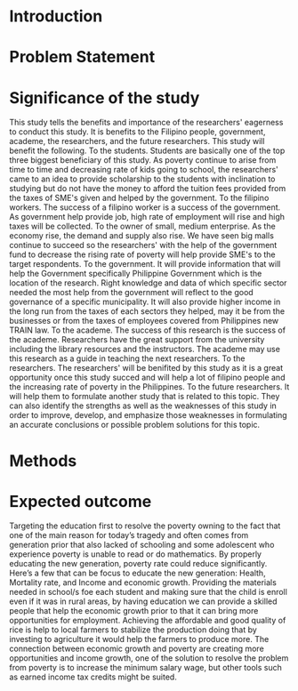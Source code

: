 # Introduction 

# Problem Statement
 
# Significance of the study
This study tells the benefits and importance of the researchers' eagerness to conduct this study. It is benefits to the Filipino people, government, academe, the researchers, and the future researchers. This study will benefit the following.
To the students. Students are basically one of the top three biggest beneficiary of this study. As poverty continue to arise from time to time and decreasing rate of kids going to school, the researchers' came to an idea to provide scholarship to the students with inclination to studying but do not have the money to afford the tuition fees provided from the taxes of SME's given and helped by the government.
To the filipino workers. The success of a filipino worker is a success of the government. As government help provide job, high rate of employment will rise and high taxes will be collected.
To the owner of small, medium  enterprise. As the economy rise, the demand and supply also rise. We have seen big malls continue to succeed so the researchers' with the help of the government fund to decrease the rising rate of poverty will help provide SME's  to the target respondents.
To the government. It will provide information that will help the Government specifically Philippine Government which is the location of the research. Right knowledge and data of which specific sector needed the most help from the government will reflect to the good governance of a specific municipality. It will also provide higher income in the long run from the taxes of each sectors they helped, may it be from the businesses or from the taxes of employees covered from Philippines new TRAIN law.
To the academe. The success of this research is the success of the academe. Researchers have the great support from the university including the library resources and the instructors. The academe may use this research as a guide in teaching the next researchers.
To the researchers. The researchers' will be benifited by this study as it is a great opportunity once this study succed and will help a lot of filipino people and the increasing rate of poverty in the Philippines.
To the future researchers. It will help them to formulate another study that is related to this topic. They can also identify the strengths as well as the weaknesses of this study in order to improve, develop, and emphasize those weaknesses in formulating an accurate conclusions or possible problem solutions for this topic.

# Methods

# Expected outcome
Targeting the education first to resolve the poverty owning to the fact that one of the main reason for today’s tragedy and often comes from generation prior that also lacked of schooling and some adolescent who experience poverty is unable to read or do mathematics. By properly educating the new generation, poverty rate could reduce significantly. Here’s a few that can be focus to educate the new generation: Health, Mortality rate, and Income and economic growth.
Providing the materials needed in school/s foe each student and making sure that the child is enroll even if it was in rural areas, by having education we can provide a skilled people that help the economic growth prior to that it can bring more opportunities for employment. 
Achieving the affordable and good quality of rice is help to local farmers to stabilize the production doing that by investing to agriculture it would help the farmers to produce more. 
The connection between economic growth and poverty are creating more opportunities and income growth, one of the solution to resolve the problem from poverty is to increase the minimum salary wage, but other tools such as earned income tax credits might be suited.
